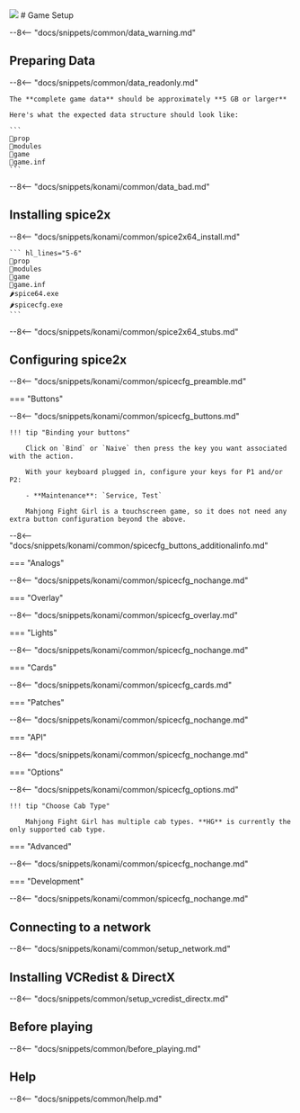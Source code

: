 <img class="header-logo" src="/img/konami/mfg/logo.webp">
# Game Setup

--8<-- "docs/snippets/common/data_warning.md"

## Preparing Data

--8<-- "docs/snippets/common/data_readonly.md"

    The **complete game data** should be approximately **5 GB or larger**

    Here's what the expected data structure should look like: 

    ```
    📂prop
    📂modules
    📂game
    📄game.inf
    ```

--8<-- "docs/snippets/konami/common/data_bad.md"

## Installing spice2x

--8<-- "docs/snippets/konami/common/spice2x64_install.md"
    
    ``` hl_lines="5-6"
    📂prop
    📂modules
    📂game
    📄game.inf
    🌶️spice64.exe
    🌶️spicecfg.exe
    ```

--8<-- "docs/snippets/konami/common/spice2x64_stubs.md"

## Configuring spice2x

--8<-- "docs/snippets/konami/common/spicecfg_preamble.md"

=== "Buttons"

--8<-- "docs/snippets/konami/common/spicecfg_buttons.md"

    !!! tip "Binding your buttons" 

        Click on `Bind` or `Naive` then press the key you want associated with the action.

        With your keyboard plugged in, configure your keys for P1 and/or P2:  

        - **Maintenance**: `Service, Test`

        Mahjong Fight Girl is a touchscreen game, so it does not need any extra button configuration beyond the above.

--8<-- "docs/snippets/konami/common/spicecfg_buttons_additionalinfo.md"
  
=== "Analogs"

--8<-- "docs/snippets/konami/common/spicecfg_nochange.md"

=== "Overlay"

--8<-- "docs/snippets/konami/common/spicecfg_overlay.md"

=== "Lights"

--8<-- "docs/snippets/konami/common/spicecfg_nochange.md"

=== "Cards"

--8<-- "docs/snippets/konami/common/spicecfg_cards.md"

=== "Patches"

--8<-- "docs/snippets/konami/common/spicecfg_nochange.md"

=== "API"

--8<-- "docs/snippets/konami/common/spicecfg_nochange.md"

=== "Options"

--8<-- "docs/snippets/konami/common/spicecfg_options.md"

    !!! tip "Choose Cab Type"
        
        Mahjong Fight Girl has multiple cab types. **HG** is currently the only supported cab type.

=== "Advanced"

--8<-- "docs/snippets/konami/common/spicecfg_nochange.md"

=== "Development"

--8<-- "docs/snippets/konami/common/spicecfg_nochange.md"

## Connecting to a network

--8<-- "docs/snippets/konami/common/setup_network.md"

## Installing VCRedist & DirectX

--8<-- "docs/snippets/common/setup_vcredist_directx.md"

## Before playing

--8<-- "docs/snippets/common/before_playing.md"

## Help

--8<-- "docs/snippets/common/help.md"
